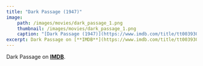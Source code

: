 ```yaml
---
title: "Dark Passage (1947)"
image:
    path: /images/movies/dark_passage_1.png
    thumbnail: /images/movies/dark_passage_1.png
    caption: "[Dark Passage (1947)](https://www.imdb.com/title/tt0039302/)"
excerpt: Dark Passage on [**IMDB**](https://www.imdb.com/title/tt0039302/).
---
```


Dark Passage on [**IMDB**](https://www.imdb.com/title/tt0039302/).

